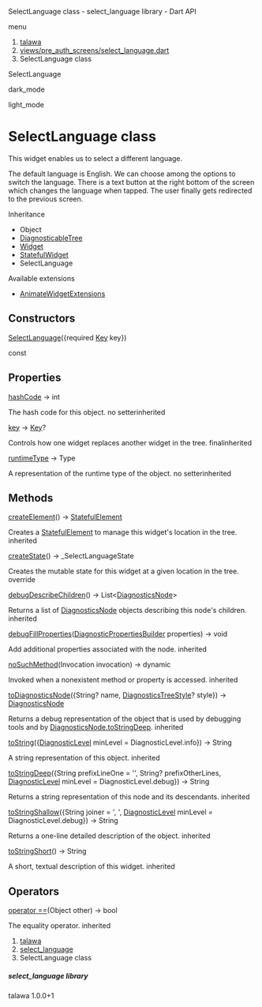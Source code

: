 




SelectLanguage class - select\_language library - Dart API







menu

1. [talawa](../index.html)
2. [views/pre\_auth\_screens/select\_language.dart](../views_pre_auth_screens_select_language/views_pre_auth_screens_select_language-library.html)
3. SelectLanguage class

SelectLanguage


dark\_mode

light\_mode




# SelectLanguage class


This widget enables us to select a different language.

The default language is English. We can choose among the options to switch the language.
There is a text button at the right bottom of the screen which changes the language when tapped.
The user finally gets redirected to the previous screen.


Inheritance

* Object
* [DiagnosticableTree](https://api.flutter.dev/flutter/foundation/DiagnosticableTree-class.html)
* [Widget](https://api.flutter.dev/flutter/widgets/Widget-class.html)
* [StatefulWidget](https://api.flutter.dev/flutter/widgets/StatefulWidget-class.html)
* SelectLanguage

Available extensions

* [AnimateWidgetExtensions](https://pub.dev/documentation/flutter_animate/4.5.0/flutter_animate/AnimateWidgetExtensions.html)



## Constructors

[SelectLanguage](../views_pre_auth_screens_select_language/SelectLanguage/SelectLanguage.html)({required [Key](https://api.flutter.dev/flutter/foundation/Key-class.html) key})

const



## Properties

[hashCode](https://api.flutter.dev/flutter/widgets/Widget/hashCode.html)
→ int

The hash code for this object.
no setterinherited

[key](https://api.flutter.dev/flutter/widgets/Widget/key.html)
→ [Key](https://api.flutter.dev/flutter/foundation/Key-class.html)?

Controls how one widget replaces another widget in the tree.
finalinherited

[runtimeType](https://api.flutter.dev/flutter/foundation/Diagnosticable/runtimeType.html)
→ Type

A representation of the runtime type of the object.
no setterinherited



## Methods

[createElement](https://api.flutter.dev/flutter/widgets/StatefulWidget/createElement.html)()
→ [StatefulElement](https://api.flutter.dev/flutter/widgets/StatefulElement-class.html)


Creates a [StatefulElement](https://api.flutter.dev/flutter/widgets/StatefulElement-class.html) to manage this widget's location in the tree.
inherited

[createState](../views_pre_auth_screens_select_language/SelectLanguage/createState.html)()
→ \_SelectLanguageState


Creates the mutable state for this widget at a given location in the tree.
override

[debugDescribeChildren](https://api.flutter.dev/flutter/foundation/DiagnosticableTree/debugDescribeChildren.html)()
→ List<[DiagnosticsNode](https://api.flutter.dev/flutter/foundation/DiagnosticsNode-class.html)>


Returns a list of [DiagnosticsNode](https://api.flutter.dev/flutter/foundation/DiagnosticsNode-class.html) objects describing this node's
children.
inherited

[debugFillProperties](https://api.flutter.dev/flutter/widgets/Widget/debugFillProperties.html)([DiagnosticPropertiesBuilder](https://api.flutter.dev/flutter/foundation/DiagnosticPropertiesBuilder-class.html) properties)
→ void


Add additional properties associated with the node.
inherited

[noSuchMethod](https://api.flutter.dev/flutter/foundation/Diagnosticable/noSuchMethod.html)(Invocation invocation)
→ dynamic


Invoked when a nonexistent method or property is accessed.
inherited

[toDiagnosticsNode](https://api.flutter.dev/flutter/foundation/DiagnosticableTree/toDiagnosticsNode.html)({String? name, [DiagnosticsTreeStyle](https://api.flutter.dev/flutter/foundation/DiagnosticsTreeStyle.html)? style})
→ [DiagnosticsNode](https://api.flutter.dev/flutter/foundation/DiagnosticsNode-class.html)


Returns a debug representation of the object that is used by debugging
tools and by [DiagnosticsNode.toStringDeep](https://api.flutter.dev/flutter/foundation/DiagnosticsNode/toStringDeep.html).
inherited

[toString](https://api.flutter.dev/flutter/foundation/Diagnosticable/toString.html)({[DiagnosticLevel](https://api.flutter.dev/flutter/foundation/DiagnosticLevel.html) minLevel = DiagnosticLevel.info})
→ String


A string representation of this object.
inherited

[toStringDeep](https://api.flutter.dev/flutter/foundation/DiagnosticableTree/toStringDeep.html)({String prefixLineOne = '', String? prefixOtherLines, [DiagnosticLevel](https://api.flutter.dev/flutter/foundation/DiagnosticLevel.html) minLevel = DiagnosticLevel.debug})
→ String


Returns a string representation of this node and its descendants.
inherited

[toStringShallow](https://api.flutter.dev/flutter/foundation/DiagnosticableTree/toStringShallow.html)({String joiner = ', ', [DiagnosticLevel](https://api.flutter.dev/flutter/foundation/DiagnosticLevel.html) minLevel = DiagnosticLevel.debug})
→ String


Returns a one-line detailed description of the object.
inherited

[toStringShort](https://api.flutter.dev/flutter/widgets/Widget/toStringShort.html)()
→ String


A short, textual description of this widget.
inherited



## Operators

[operator ==](https://api.flutter.dev/flutter/widgets/Widget/operator_equals.html)(Object other)
→ bool


The equality operator.
inherited



 


1. [talawa](../index.html)
2. [select\_language](../views_pre_auth_screens_select_language/views_pre_auth_screens_select_language-library.html)
3. SelectLanguage class

##### select\_language library





talawa
1.0.0+1






